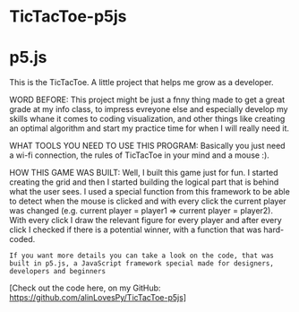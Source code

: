 # TicTacToe-p5js
# p5.js

This is the TicTacToe. A little project that helps me grow as a developer.

WORD BEFORE:
	This project might be just a fnny thing made to get a great grade at my info class, to impress evreyone else and especially develop my skills whane it comes to coding visualization, and other things like creating an optimal algorithm and start my practice time for when I will really need it.

 WHAT TOOLS YOU NEED TO USE THIS PROGRAM:
	 Basically you just need a wi-fi connection, the rules of TicTacToe in your mind and a mouse :).

HOW THIS GAME WAS BUILT:
	Well, I built this game just for fun.
	I started creating the grid and then I started building the logical part that is behind what the user sees.
	I used a special function from this framework to be able to detect when the mouse is clicked and with every click the current player was changed (e.g. current player = player1 => current player = player2). With every click I draw the relevant figure for every player and after every click I checked if there is a potential winner, with a function that was hard-coded.

	If you want more details you can take a look on the code, that was built in p5.js, a JavaScript framework special made for designers, developers and beginners

[Check out the code here, on my GitHub: https://github.com/alinLovesPy/TicTacToe-p5js]

